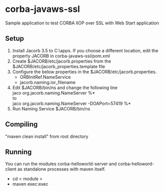 corba-javaws-ssl
================

Sample application to test CORBA IIOP over SSL with Web Start application

Setup
-----
1. Install Jacorb 3.5 to C:\apps. If you choose a different location, edit the property JACORB in corba-javaws-ssl/pom.xml
2. Create $JACORB/etc/jacorb.properties from the $JACORB/etc/jacorb_properties.template file
3. Configure the below properties in the $JACORB/etc/jacorb.properties.
   * ORBInitRef.NameService
   * jacorb.naming.ior_filename
4. Edit $JACORB/bin/ns and change the following line  
	jaco org.jacorb.naming.NameServer %*  
	to  
	jaco org.jacorb.naming.NameServer -DOAPort=57419 %*
5. Run Naming Service $JACORB/bin/ns


Compiling
---------
"maven clean install" from root directory

Running
-------
You can run the modules corba-helloworld-server and corba-helloword-client as standalone processes with maven itself.
* cd < module >
* maven exec:exec


